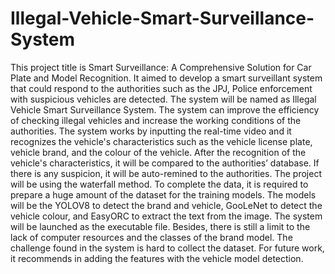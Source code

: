 # Illegal-Vehicle-Smart-Surveillance-System
This project title is Smart Surveillance: A Comprehensive Solution for Car Plate and Model Recognition. It aimed to develop a smart surveillant system that could respond to the authorities such as the JPJ, Police enforcement with suspicious vehicles are detected. The system will be named as Illegal Vehicle Smart Surveillance System. The system can improve the efficiency of checking illegal vehicles and increase the working conditions of the authorities. The system works by inputting the real-time video and it recognizes the vehicle's characteristics such as the vehicle license plate, vehicle brand, and the colour of the vehicle. After the recognition of the vehicle's characteristics, it will be compared to the authorities’ database. If there is any suspicion, it will be auto-remined to the authorities. The project will be using the waterfall method. To complete the data, it is required to prepare a huge amount of the dataset for the training models. The models will be the YOLOV8 to detect the brand and vehicle, GooLeNet to detect the vehicle colour, and EasyORC to extract the text from the image. The system will be launched as the executable file. Besides, there is still a limit to the lack of computer resources and the classes of the brand model. The challenge found in the system is hard to collect the dataset. For future work, it recommends in adding the features with the vehicle model detection.  

